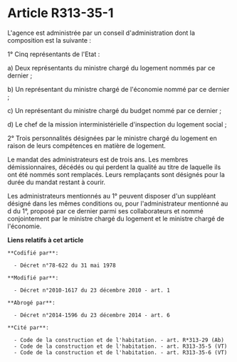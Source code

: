 # Article R313-35-1

L'agence est administrée par un conseil d'administration dont la composition est la suivante :

1° Cinq représentants de l'Etat :

a) Deux représentants du ministre chargé du logement nommés par ce dernier ;

b) Un représentant du ministre chargé de l'économie nommé par ce dernier ;

c) Un représentant du ministre chargé du budget nommé par ce dernier ;

d) Le chef de la mission interministérielle d'inspection du logement social ;

2° Trois personnalités désignées par le ministre chargé du logement en raison de leurs compétences en matière de logement.

Le mandat des administrateurs est de trois ans. Les membres démissionnaires, décédés ou qui perdent la qualité au titre de
laquelle ils ont été nommés sont remplacés. Leurs remplaçants sont désignés pour la durée du mandat restant à courir.

Les administrateurs mentionnés au 1° peuvent disposer d'un suppléant désigné dans les mêmes conditions ou, pour
l'administrateur mentionné au d du 1°, proposé par ce dernier parmi ses collaborateurs et nommé conjointement par le ministre
chargé du logement et le ministre chargé de l'économie.

**Liens relatifs à cet article**

	**Codifié par**:

	  - Décret n°78-622 du 31 mai 1978

	**Modifié par**:

	  - Décret n°2010-1617 du 23 décembre 2010 - art. 1

	**Abrogé par**:

	  - Décret n°2014-1596 du 23 décembre 2014 - art. 6

	**Cité par**:

	  - Code de la construction et de l'habitation. - art. R*313-29 (Ab)
	  - Code de la construction et de l'habitation. - art. R313-35-5 (VT)
	  - Code de la construction et de l'habitation. - art. R313-35-6 (VT)
